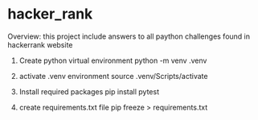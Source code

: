 # hacker_rank

Overview:
   this project include answers to all paython challenges found in hackerrank website

1) Create python virtual environment
   python -m venv .venv

2) activate .venv environment
    source .venv/Scripts/activate

3) Install required packages
    pip install pytest

4) create requirements.txt file
    pip freeze > requirements.txt